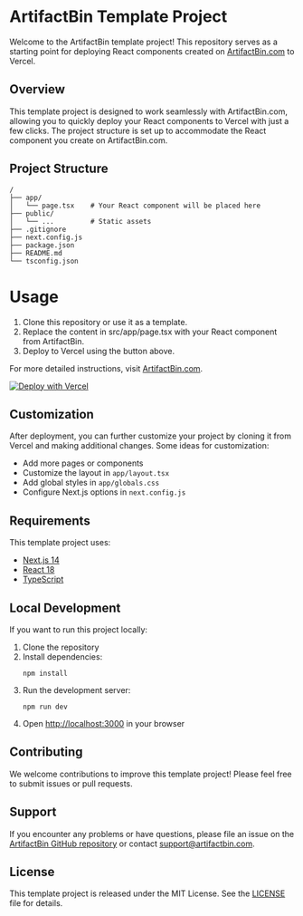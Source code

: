 # ArtifactBin Template Project

Welcome to the ArtifactBin template project! This repository serves as a starting point for deploying React components created on [ArtifactBin.com](https://artifactbin.com) to Vercel.

## Overview

This template project is designed to work seamlessly with ArtifactBin.com, allowing you to quickly deploy your React components to Vercel with just a few clicks. The project structure is set up to accommodate the React component you create on ArtifactBin.com.

## Project Structure

```
/
├── app/
│   └── page.tsx    # Your React component will be placed here
├── public/
│   └── ...         # Static assets
├── .gitignore
├── next.config.js
├── package.json
├── README.md
└── tsconfig.json
```

# Usage

1. Clone this repository or use it as a template.
2. Replace the content in src/app/page.tsx with your React component from ArtifactBin.
3. Deploy to Vercel using the button above.

For more detailed instructions, visit [ArtifactBin.com](https://artifactbin.com).

[![Deploy with Vercel](https://vercel.com/button)](https://vercel.com/new/)

## Customization

After deployment, you can further customize your project by cloning it from Vercel and making additional changes. Some ideas for customization:

- Add more pages or components
- Customize the layout in `app/layout.tsx`
- Add global styles in `app/globals.css`
- Configure Next.js options in `next.config.js`

## Requirements

This template project uses:

- [Next.js 14](https://nextjs.org/)
- [React 18](https://reactjs.org/)
- [TypeScript](https://www.typescriptlang.org/)

## Local Development

If you want to run this project locally:

1. Clone the repository
2. Install dependencies:
   ```
   npm install
   ```
3. Run the development server:
   ```
   npm run dev
   ```
4. Open [http://localhost:3000](http://localhost:3000) in your browser

## Contributing

We welcome contributions to improve this template project! Please feel free to submit issues or pull requests.

## Support

If you encounter any problems or have questions, please file an issue on the [ArtifactBin GitHub repository](https://github.com/artifactbin/template-project/issues) or contact support@artifactbin.com.

## License

This template project is released under the MIT License. See the [LICENSE](LICENSE) file for details.

